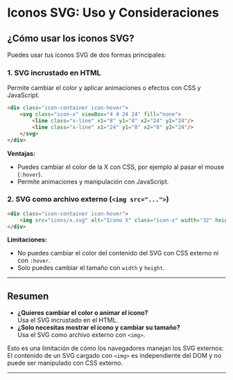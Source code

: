 # Iconos SVG: Uso y Consideraciones

## ¿Cómo usar los iconos SVG?

Puedes usar tus iconos SVG de dos formas principales:

### 1. SVG incrustado en HTML

Permite cambiar el color y aplicar animaciones o efectos con CSS y JavaScript.

```html
<div class="icon-container icon-hover">
    <svg class="icon-x" viewBox="4 4 24 24" fill="none">
        <line class="x-line" x1="8" y1="8" x2="24" y2="24"/>
        <line class="x-line" x1="24" y1="8" x2="8" y2="24"/>
    </svg>
</div>
```

**Ventajas:**  
- Puedes cambiar el color de la X con CSS, por ejemplo al pasar el mouse (`:hover`).
- Permite animaciones y manipulación con JavaScript.

### 2. SVG como archivo externo (`<img src="...">`)

```html
<div class="icon-container icon-hover">
    <img src="icons/x.svg" alt="Icono X" class="icon-x" width="32" height="32">
</div>
```

**Limitaciones:**  
- No puedes cambiar el color del contenido del SVG con CSS externo ni con `:hover`.
- Solo puedes cambiar el tamaño con `width` y `height`.

---

## Resumen

- **¿Quieres cambiar el color o animar el icono?**  
  Usa el SVG incrustado en el HTML.
- **¿Solo necesitas mostrar el icono y cambiar su tamaño?**  
  Usa el SVG como archivo externo con `<img>`.

Esto es una limitación de cómo los navegadores manejan los SVG externos:  
El contenido de un SVG cargado con `<img>` es independiente del DOM y no puede ser manipulado con CSS externo.

---